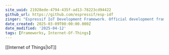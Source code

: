 ```yaml
---
site_uuid: 21928ede-4794-435f-ad13-78223cd94422
github_url: https://github.com/espressif/esp-idf
zinger: "Espressif IoT Development Framework. Official development framework for Espressif SoCs."
date_created: 2025-03-09T00:00:00.000Z
date_modified: '2025-04-12'
tags: [Frameworks, Internet-Of-Things]
---
```




















































[[Internet of Things|IoT]]
